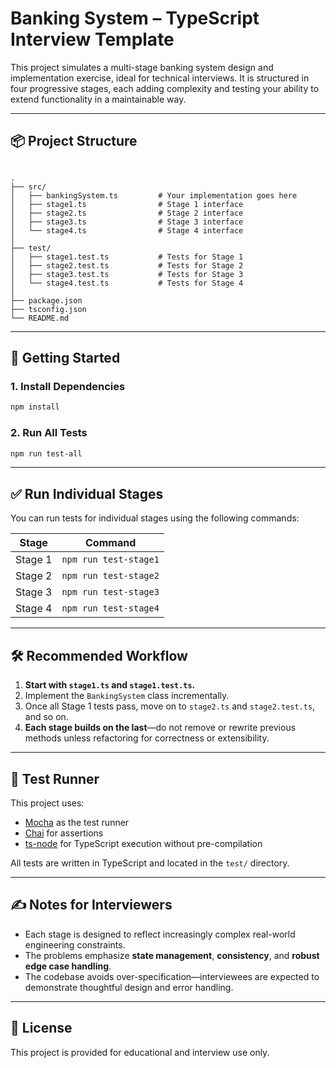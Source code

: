 # Banking System – TypeScript Interview Template

This project simulates a multi-stage banking system design and implementation exercise, ideal for technical interviews. It is structured in four progressive stages, each adding complexity and testing your ability to extend functionality in a maintainable way.

---

## 📦 Project Structure

```

.
├── src/
│   ├── bankingSystem.ts         # Your implementation goes here
│   ├── stage1.ts                # Stage 1 interface
│   ├── stage2.ts                # Stage 2 interface
│   ├── stage3.ts                # Stage 3 interface
│   └── stage4.ts                # Stage 4 interface
│
├── test/
│   ├── stage1.test.ts           # Tests for Stage 1
│   ├── stage2.test.ts           # Tests for Stage 2
│   ├── stage3.test.ts           # Tests for Stage 3
│   └── stage4.test.ts           # Tests for Stage 4
│
├── package.json
├── tsconfig.json
└── README.md

````

---

## 🚀 Getting Started

### 1. Install Dependencies

```bash
npm install
````

### 2. Run All Tests

```bash
npm run test-all
```

---

## ✅ Run Individual Stages

You can run tests for individual stages using the following commands:

| Stage   | Command               |
| ------- | --------------------- |
| Stage 1 | `npm run test-stage1` |
| Stage 2 | `npm run test-stage2` |
| Stage 3 | `npm run test-stage3` |
| Stage 4 | `npm run test-stage4` |

---

## 🛠 Recommended Workflow

1. **Start with `stage1.ts` and `stage1.test.ts`.**
2. Implement the `BankingSystem` class incrementally.
3. Once all Stage 1 tests pass, move on to `stage2.ts` and `stage2.test.ts`, and so on.
4. **Each stage builds on the last**—do not remove or rewrite previous methods unless refactoring for correctness or extensibility.

---

## 🧪 Test Runner

This project uses:

* [Mocha](https://mochajs.org/) as the test runner
* [Chai](https://www.chaijs.com/) for assertions
* [ts-node](https://typestrong.org/ts-node/) for TypeScript execution without pre-compilation

All tests are written in TypeScript and located in the `test/` directory.

---

## ✍️ Notes for Interviewers

* Each stage is designed to reflect increasingly complex real-world engineering constraints.
* The problems emphasize **state management**, **consistency**, and **robust edge case handling**.
* The codebase avoids over-specification—interviewees are expected to demonstrate thoughtful design and error handling.

---

## 📧 License

This project is provided for educational and interview use only.